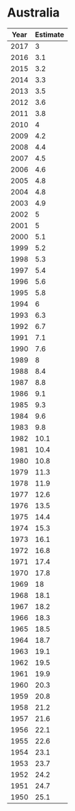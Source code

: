 # Australia

| Year | Estimate |
| ---- | -------- |
| 2017 | 3 |
| 2016 | 3.1 |
| 2015 | 3.2 |
| 2014 | 3.3 |
| 2013 | 3.5 |
| 2012 | 3.6 |
| 2011 | 3.8 |
| 2010 | 4 |
| 2009 | 4.2 |
| 2008 | 4.4 |
| 2007 | 4.5 |
| 2006 | 4.6 |
| 2005 | 4.8 |
| 2004 | 4.8 |
| 2003 | 4.9 |
| 2002 | 5 |
| 2001 | 5 |
| 2000 | 5.1 |
| 1999 | 5.2 |
| 1998 | 5.3 |
| 1997 | 5.4 |
| 1996 | 5.6 |
| 1995 | 5.8 |
| 1994 | 6 |
| 1993 | 6.3 |
| 1992 | 6.7 |
| 1991 | 7.1 |
| 1990 | 7.6 |
| 1989 | 8 |
| 1988 | 8.4 |
| 1987 | 8.8 |
| 1986 | 9.1 |
| 1985 | 9.3 |
| 1984 | 9.6 |
| 1983 | 9.8 |
| 1982 | 10.1 |
| 1981 | 10.4 |
| 1980 | 10.8 |
| 1979 | 11.3 |
| 1978 | 11.9 |
| 1977 | 12.6 |
| 1976 | 13.5 |
| 1975 | 14.4 |
| 1974 | 15.3 |
| 1973 | 16.1 |
| 1972 | 16.8 |
| 1971 | 17.4 |
| 1970 | 17.8 |
| 1969 | 18 |
| 1968 | 18.1 |
| 1967 | 18.2 |
| 1966 | 18.3 |
| 1965 | 18.5 |
| 1964 | 18.7 |
| 1963 | 19.1 |
| 1962 | 19.5 |
| 1961 | 19.9 |
| 1960 | 20.3 |
| 1959 | 20.8 |
| 1958 | 21.2 |
| 1957 | 21.6 |
| 1956 | 22.1 |
| 1955 | 22.6 |
| 1954 | 23.1 |
| 1953 | 23.7 |
| 1952 | 24.2 |
| 1951 | 24.7 |
| 1950 | 25.1 |